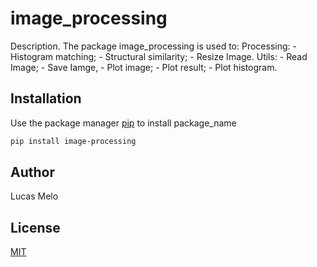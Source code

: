 # image_processing

Description. 
The package image_processing is used to:
	Processing:
		- Histogram matching;
		- Structural similarity;
		- Resize Image.
	Utils:
		- Read Image;
		- Save Iamge,
		- Plot image;
		- Plot result;
		- Plot histogram.

## Installation

Use the package manager [pip](https://pip.pypa.io/en/stable/) to install package_name

```bash
pip install image-processing 
```

## Author
Lucas Melo

## License
[MIT](https://choosealicense.com/licenses/mit/)